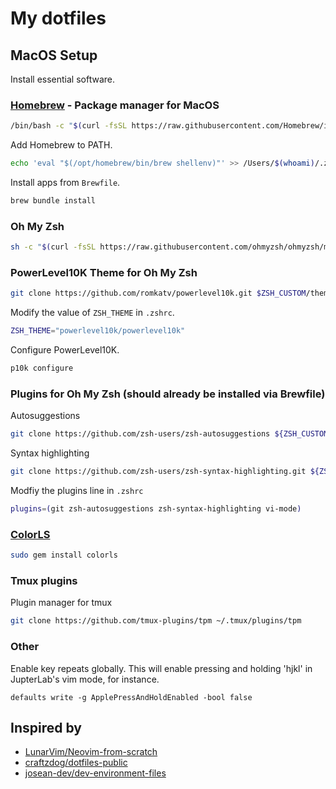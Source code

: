 # My dotfiles

## MacOS Setup

Install essential software.

### [Homebrew](https://brew.sh/) - Package manager for MacOS

```bash
/bin/bash -c "$(curl -fsSL https://raw.githubusercontent.com/Homebrew/install/HEAD/install.sh)"
```

Add Homebrew to PATH.

```bash
echo 'eval "$(/opt/homebrew/bin/brew shellenv)"' >> /Users/$(whoami)/.zshrc
```

Install apps from `Brewfile`.

```bash
brew bundle install
```

### Oh My Zsh

```bash
sh -c "$(curl -fsSL https://raw.githubusercontent.com/ohmyzsh/ohmyzsh/master/tools/install.sh)"
```

### PowerLevel10K Theme for Oh My Zsh

```bash
git clone https://github.com/romkatv/powerlevel10k.git $ZSH_CUSTOM/themes/powerlevel10k
```

Modify the value of `ZSH_THEME` in `.zshrc`.

```bash
ZSH_THEME="powerlevel10k/powerlevel10k"
```

Configure PowerLevel10K.

```bash
p10k configure
```

### Plugins for Oh My Zsh (should already be installed via Brewfile)

Autosuggestions

```bash
git clone https://github.com/zsh-users/zsh-autosuggestions ${ZSH_CUSTOM:-~/.oh-my-zsh/custom}/plugins/zsh-autosuggestions
```

Syntax highlighting

```bash
git clone https://github.com/zsh-users/zsh-syntax-highlighting.git ${ZSH_CUSTOM:-~/.oh-my-zsh/custom}/plugins/zsh-syntax-highlighting
```

Modfiy the plugins line in `.zshrc`

```bash
plugins=(git zsh-autosuggestions zsh-syntax-highlighting vi-mode)
```

### [ColorLS](https://github.com/athityakumar/colorls)

```bash
sudo gem install colorls
```

### Tmux plugins

Plugin manager for tmux

```bash
git clone https://github.com/tmux-plugins/tpm ~/.tmux/plugins/tpm
```

### Other

Enable key repeats globally. This will enable pressing and holding 'hjkl' in JupterLab's vim mode, for instance.

```
defaults write -g ApplePressAndHoldEnabled -bool false
```

## Inspired by

- [LunarVim/Neovim-from-scratch](https://github.com/LunarVim/Neovim-from-scratch)
- [craftzdog/dotfiles-public](https://github.com/craftzdog/dotfiles-public)
- [josean-dev/dev-environment-files](https://github.com/josean-dev/dev-environment-files)
